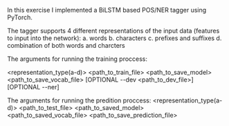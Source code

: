 In this exercise I implemented a BiLSTM based POS/NER tagger using PyTorch.

The tagger supports 4 different representations of the input data (features to input into the network):
	a. words
	b. characters
	c. prefixes and suffixes
	d. combination of both words and charcters
	

The arguments for running the training proccess:

 <representation_type(a-d)> <path_to_train_file> <path_to_save_model> <path_to_save_vocab_file> [OPTIONAL --dev <path_to_dev_file>] [OPTIONAL --ner] 
 
 
The arguments for running the predition proccess:
<representation_type(a-d)> <path_to_test_file> <path_to_saved_model> <path_to_saved_vocab_file> <path_to_save_prediction_file> 



